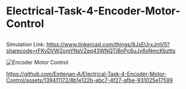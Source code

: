 # Electrical-Task-4-Encoder-Motor-Control

##


Simulation Link: https://www.tinkercad.com/things/8JxEUrxJmV5?sharecode=rFKvDVW2omYNsVZeq43WNQTjBnPc6uJv6xNmcKbztts

![Encoder Motor Control](https://github.com/Emtenan-A/Electrical-Task-4-Encoder-Motor-Control/assets/139411172/d24b256e-0ba5-4a6c-b942-bb57d2ae00f0)


https://github.com/Emtenan-A/Electrical-Task-4-Encoder-Motor-Control/assets/139411172/8b1e122b-abc7-4f27-afbe-931025e17599

